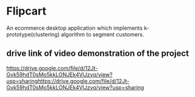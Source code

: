 # Flipcart
An ecommerce desktop application which implements k-prototype(clustering) algorithm to segment customers.

## drive link of video demonstration of the project
https://drive.google.com/file/d/12Jt-Gvk59hdT0sMo5kkLONJEk4VlJzyq/view?usp=sharinghttps://drive.google.com/file/d/12Jt-Gvk59hdT0sMo5kkLONJEk4VlJzyq/view?usp=sharing
